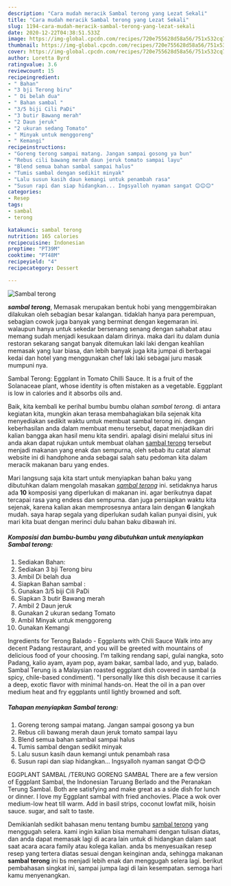 ```yaml
---
description: "Cara mudah meracik Sambal terong yang Lezat Sekali"
title: "Cara mudah meracik Sambal terong yang Lezat Sekali"
slug: 1194-cara-mudah-meracik-sambal-terong-yang-lezat-sekali
date: 2020-12-22T04:38:51.533Z
image: https://img-global.cpcdn.com/recipes/720e755628d58a56/751x532cq70/sambal-terong-foto-resep-utama.jpg
thumbnail: https://img-global.cpcdn.com/recipes/720e755628d58a56/751x532cq70/sambal-terong-foto-resep-utama.jpg
cover: https://img-global.cpcdn.com/recipes/720e755628d58a56/751x532cq70/sambal-terong-foto-resep-utama.jpg
author: Loretta Byrd
ratingvalue: 3.6
reviewcount: 15
recipeingredient:
- " Bahan"
- "3 bji Terong biru"
- " Di belah dua"
- " Bahan sambal "
- "3/5 biji Cili PaDi"
- "3 butir Bawang merah"
- "2 Daun jeruk"
- "2 ukuran sedang Tomato"
- " Minyak untuk menggoreng"
- " Kemangi"
recipeinstructions:
- "Goreng terong sampai matang. Jangan sampai gosong ya bun"
- "Rebus cili bawang merah daun jeruk tomato sampai layu"
- "Blend semua bahan sambal sampai halus"
- "Tumis sambal dengan sedikit minyak"
- "Lalu susun kasih daun kemangi untuk penambah rasa"
- "Susun rapi dan siap hidangkan... Ingsyalloh nyaman sangat 😊😊😊"
categories:
- Resep
tags:
- sambal
- terong

katakunci: sambal terong 
nutrition: 165 calories
recipecuisine: Indonesian
preptime: "PT39M"
cooktime: "PT48M"
recipeyield: "4"
recipecategory: Dessert

---
```



![Sambal terong](https://img-global.cpcdn.com/recipes/720e755628d58a56/751x532cq70/sambal-terong-foto-resep-utama.jpg)

<b><i>sambal terong</i></b>, Memasak merupakan bentuk hobi yang menggembirakan dilakukan oleh sebagian besar kalangan. tidaklah hanya para perempuan, sebagian cowok juga banyak yang berminat dengan kegemaran ini. walaupun hanya untuk sekedar bersenang senang dengan sahabat atau memang sudah menjadi kesukaan dalam dirinya. maka dari itu dalam dunia restoran sekarang sangat banyak ditemukan laki laki dengan keahlian memasak yang luar biasa, dan lebih banyak juga kita jumpai di berbagai kedai dan hotel yang menggunakan chef laki laki sebagai juru masak mumpuni nya.

Sambal Terong: Eggplant in Tomato Chilli Sauce. It is a fruit of the Solanaceae plant, whose identity is often mistaken as a vegetable. Eggplant is low in calories and it absorbs oils and.

Baik, kita kembali ke perihal bumbu bumbu olahan <i>sambal terong</i>. di antara kegiatan kita, mungkin akan terasa membahagiakan bila sejenak kita menyediakan sedikit waktu untuk membuat sambal terong ini. dengan keberhasilan anda dalam membuat menu tersebut, dapat menjadikan diri kalian bangga akan hasil menu kita sendiri. apalagi disini melalui situs ini anda akan dapat rujukan untuk membuat olahan <u>sambal terong</u> tersebut menjadi makanan yang enak dan sempurna, oleh sebab itu catat alamat website ini di handphone anda sebagai salah satu pedoman kita dalam meracik makanan baru yang endes.


Mari langsung saja kita start untuk menyiapkan bahan baku yang dibutuhkan dalam mengolah masakan <u><i>sambal terong</i></u> ini. setidaknya harus ada <b>10</b> komposisi yang diperlukan di makanan ini. agar berikutnya dapat tercapai rasa yang endess dan sempurna. dan juga persiapkan waktu kita sejenak, karena kalian akan memprosesnya antara lain dengan <b>6</b> langkah mudah. saya harap segala yang diperlukan sudah kalian punyai disini, yuk mari kita buat dengan merinci dulu bahan baku dibawah ini.

<!--inarticleads1-->

##### Komposisi dan bumbu-bumbu yang dibutuhkan untuk menyiapkan Sambal terong:

1. Sediakan  Bahan:
1. Sediakan 3 bji Terong biru
1. Ambil  Di belah dua
1. Siapkan  Bahan sambal :
1. Gunakan 3/5 biji Cili PaDi
1. Siapkan 3 butir Bawang merah
1. Ambil 2 Daun jeruk
1. Gunakan 2 ukuran sedang Tomato
1. Ambil  Minyak untuk menggoreng
1. Gunakan  Kemangi


Ingredients for Terong Balado - Eggplants with Chili Sauce Walk into any decent Padang restaurant, and you will be greeted with mountains of delicious food of your choosing. I&#39;m talking rendang sapi, gulai nangka, soto Padang, kalio ayam, ayam pop, ayam bakar, sambal lado, and yup, balado. Sambal Terung is a Malaysian roasted eggplant dish covered in sambal (a spicy, chile-based condiment). &#34;I personally like this dish because it carries a deep, exotic flavor with minimal hands-on. Heat the oil in a pan over medium heat and fry eggplants until lightly browned and soft. 

<!--inarticleads2-->

##### Tahapan menyiapkan Sambal terong:

1. Goreng terong sampai matang. Jangan sampai gosong ya bun
1. Rebus cili bawang merah daun jeruk tomato sampai layu
1. Blend semua bahan sambal sampai halus
1. Tumis sambal dengan sedikit minyak
1. Lalu susun kasih daun kemangi untuk penambah rasa
1. Susun rapi dan siap hidangkan... Ingsyalloh nyaman sangat 😊😊😊


EGGPLANT SAMBAL /TERUNG GORENG SAMBAL There are a few version of Eggplant Sambal, the Indonesian Taruang Berlado and the Peranakan Terung Sambal. Both are satisfying and make great as a side dish for lunch or dinner. I love my Eggplant sambal with fried anchovies. Place a wok over medium-low heat till warm. Add in basil strips, coconut lowfat milk, hoisin sauce. sugar, and salt to taste. 

Demikianlah sedikit bahasan menu tentang bumbu <u>sambal terong</u> yang menggugah selera. kami ingin kalian bisa memahami dengan tulisan diatas, dan anda dapat memasak lagi di acara lain untuk di hidangkan dalam saat saat acara acara family atau kolega kalian. anda bs menyesuaikan resep resep yang tertera diatas sesuai dengan keinginan anda, sehingga makanan <b>sambal terong</b> ini bs menjadi lebih enak dan menggugah selera lagi. berikut pembahasan singkat ini, sampai jumpa lagi di lain kesempatan. semoga hari kamu menyenangkan.
